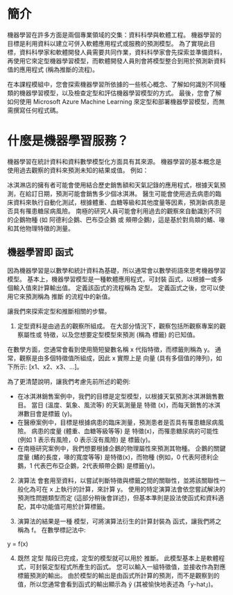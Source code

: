 # 簡介
機器學習在許多方面是兩個專業領域的交集：資料科學與軟體工程。 機器學習的目標是利用資料以建立可併入軟體應用程式或服務的預測模型。 為了實現此目標，資料科學家和軟體開發人員需要共同作業，資料科學家會先探索並準備資料，再使用它來定型機器學習模型，而軟體開發人員則會將模型整合到用於預測新資料值的應用程式 (稱為推斷的流程)。

在本課程模組中，您會探索機器學習所依據的一些核心概念、了解如何識別不同種類的機器學習模型，以及檢查定型和評估機器學習模型的方式。 最後，您會了解如何使用 Microsoft Azure Machine Learning 來定型和部署機器學習模型，而無需撰寫任何程式碼。

# 什麼是機器學習服務？
機器學習在統計資料和資料數學模型化方面具有其來源。 機器學習的基本概念是使用過去觀察的資料來預測未知的結果或值。 例如：

冰淇淋店的擁有者可能會使用結合歷史銷售額和天氣記錄的應用程式，根據天氣預測，在給訂日期，預測可能會銷售多少個冰淇淋。
醫生可能會使用過去病患的臨床資料來執行自動化測試，根據體重、血糖等級和其他度量等因素，預測新病患是否具有罹患糖尿病風險。
南極的研究人員可能會利用過去的觀察來自動識別不同的企鵝物種 (如 阿德利企鵝、巴布亞企鵝 或 頰帶企鵝)，這是基於對鳥類的鰭、喙和其他物理特徵的測量。

## 機器學習即 函式

因為機器學習是以數學和統計資料為基礎，所以通常會以數學術語來思考機器學習模型。 基本上，機器學習模型是一種軟體應用程式，可封裝 函式，以根據一或多個輸入值來計算輸出值。 定義該函式的流程稱為 定型。 定義函式之後，您可以使用它來預測稱為 推斷 的流程中的新值。

讓我們來探索定型和推斷相關的步驟。

1. 定型資料是由過去的觀察所組成。 在大部分情況下，觀察包括所觀察專案的觀察屬性或 特徵，以及您想要定型模型來預測 (稱為 標籤) 的已知值。

在數學方面，您通常會看到使用簡短變數名稱 x 代指特徵，而標籤則稱為 y。 通常，觀察是由多個特徵值所組成，因此 x 實際上是 向量 (具有多個值的陣列)，如下所示: [x1、x2、x3、...]。

為了更清楚說明，讓我們考慮先前所述的範例:

* 在冰淇淋銷售案例中，我們的目標是定型模型，以根據天氣預測冰淇淋銷售數目。 當日 (溫度、氣象、風流等) 的天氣測量是 特徵 (x)，而每天銷售的冰淇淋數目會是標籤 (y)。
* 在醫療案例中，目標是根據病患的臨床測量，預測患者是否具有罹患糖尿病風險。 病患的度量 (體重、血糖等級等等) 是 特徵(x)，而罹患糖尿病的可能性 (例如 1 表示有風險，0 表示沒有風險) 是 標籤(y)。
* 在南極研究案例中，我們想要根據企鵝的物理屬性來預測其物種。 企鵝的關鍵度量 (鰭的長度，喙的寬度等等) 是特徵(x)，而物種 (例如，0 代表阿德利企鵝，1 代表巴布亞企鵝，2代表頰帶企鵝) 是標籤(y)。

2. 演算法 會套用至資料，以嘗試判斷特徵與標籤之間的關聯性，並將該關聯性一般化為可在 x 上執行的計算，來計算 y。 使用的特定演算法會依您嘗試解決的預測性問題類型而定 (這部分稍後會詳述)，但基本準則是設法使函式和資料適配，其中功能值可用於計算標籤。

3. 演算法的結果是一種 模型，可將演算法衍生的計算封裝為 函式，讓我們將之稱為 f。 在數學標記法中:

y = f(x)

4. 既然 定型 階段已完成，定型的模型就可以用於 推斷。 此模型基本上是軟體程式，可封裝定型程式所產生的函式。 您可以輸入一組特徵值，並接收作為對應標籤預測的輸出。 由於模型的輸出是由函式所計算的預測，而不是觀察到的值，所以您通常會看到函式的輸出顯示為 ŷ (其被愉快地表述為「y-hat」)。
